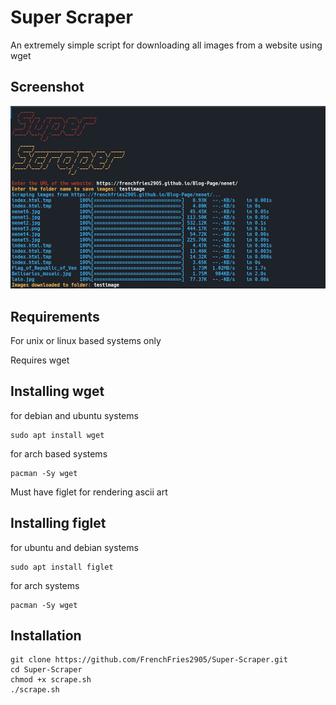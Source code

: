 # Super Scraper

An extremely simple script for downloading all images from a website using wget

## Screenshot
<img src="https://github.com/FrenchFries2905/Super-Scraper/blob/master/example.png"></img>

## Requirements
 For unix or linux based systems only

 Requires wget 
 ## Installing wget
 for debian and ubuntu systems
 ```
sudo apt install wget
```
for arch based systems
```
pacman -Sy wget
```

 Must have figlet for rendering ascii art
 ## Installing figlet
 for ubuntu and debian systems
 ```
 sudo apt install figlet
 ```
 for arch systems
 ```
 pacman -Sy wget
```

 ## Installation 
 ```
git clone https://github.com/FrenchFries2905/Super-Scraper.git
cd Super-Scraper
chmod +x scrape.sh
./scrape.sh
```

